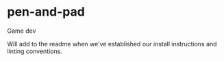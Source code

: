 # pen-and-pad
Game dev

Will add to the readme when we've established our install instructions and linting conventions. 

